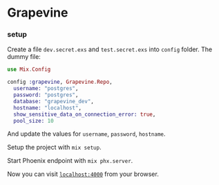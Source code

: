 # Grapevine

### setup

Create a file `dev.secret.exs` and `test.secret.exs` into `config` folder. The dummy file:

```elixir
use Mix.Config

config :grapevine, Grapevine.Repo,
  username: "postgres",
  password: "postgres",
  database: "grapevine_dev",
  hostname: "localhost",
  show_sensitive_data_on_connection_error: true,
  pool_size: 10
```

And update the values for `username`, `password`, `hostname`.

Setup the project with `mix setup`.

Start Phoenix endpoint with `mix phx.server`.

Now you can visit [`localhost:4000`](http://localhost:4000) from your browser.
